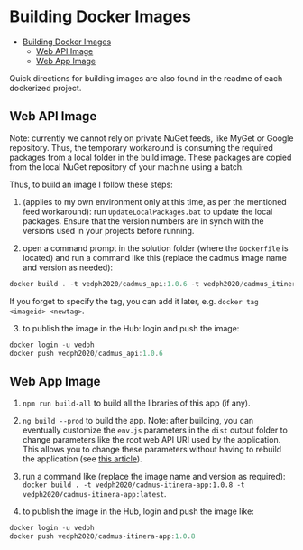 # Building Docker Images

- [Building Docker Images](#building-docker-images)
  - [Web API Image](#web-api-image)
  - [Web App Image](#web-app-image)

Quick directions for building images are also found in the readme of each dockerized project.

## Web API Image

Note: currently we cannot rely on private NuGet feeds, like MyGet or Google repository. Thus, the temporary workaround is consuming the required packages from a local folder in the build image. These packages are copied from the local NuGet repository of your machine using a batch.

Thus, to build an image I follow these steps:

1. (applies to my own environment only at this time, as per the mentioned feed workaround): run `UpdateLocalPackages.bat` to update the local packages. Ensure that the version numbers are in synch with the versions used in your projects before running.

2. open a command prompt in the solution folder (where the `Dockerfile` is located) and run a command like this (replace the cadmus image name and version as needed):

```ps1
docker build . -t vedph2020/cadmus_api:1.0.6 -t vedph2020/cadmus_itinera_api:latest
```

If you forget to specify the tag, you can add it later, e.g. `docker tag <imageid> <newtag>`.

3. to publish the image in the Hub: login and push the image:

```ps1
docker login -u vedph
docker push vedph2020/cadmus_api:1.0.6
```

## Web App Image

1. `npm run build-all` to build all the libraries of this app (if any).

2. `ng build --prod` to build the app. Note: after building, you can eventually customize the `env.js` parameters in the `dist` output folder to change parameters like the root web API URI used by the application. This allows you to change these parameters without having to rebuild the application (see [this article](https://www.jvandemo.com/how-to-use-environment-variables-to-configure-your-angular-application-without-a-rebuild/)).

3. run a command like (replace the image name and version as required): `docker build . -t vedph2020/cadmus-itinera-app:1.0.8 -t vedph2020/cadmus-itinera-app:latest`.

4. to publish the image in the Hub, login and push the image like:

```ps1
docker login -u vedph
docker push vedph2020/cadmus-itinera-app:1.0.8
```

